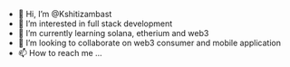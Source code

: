 - 👋 Hi, I’m @Kshitizambast
- 👀 I’m interested in full stack development
- 🌱 I’m currently learning solana, etherium and web3
- 💞️ I’m looking to collaborate on web3 consumer and mobile application
- 📫 How to reach me ...

<!---
Kshitizambast/Kshitizambast is a ✨ special ✨ repository because its `README.md` (this file) appears on your GitHub profile.
You can click the Preview link to take a look at your changes.
--->
